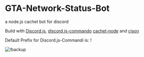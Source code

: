 # GTA-Network-Status-Bot
a node.js cachet bot for discord

Build with [Discord.js](https://discord.js.org), [discord.js-commando](https://github.com/Gawdl3y/discord.js-commando) [cachet-node](https://github.com/mwillbanks/cachet-node) and [cjson](https://github.com/kof/node-cjson)

Default Prefix for Discord.js-Commandi is:  !

![!backup](http://puu.sh/u1phM/81d64f7deb.png)
